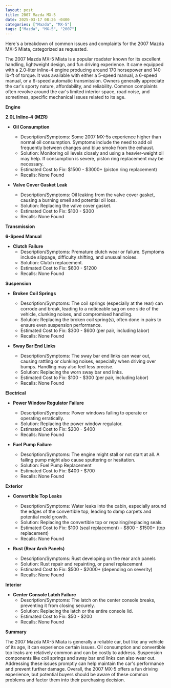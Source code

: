 ```yaml
---
layout: post
title: 2007 Mazda MX-5
date: 2025-03-17 08:26 -0400
categories: ["Mazda", "MX-5"]
tags: ["Mazda", "MX-5", "2007"]
---
```

Here's a breakdown of common issues and complaints for the 2007 Mazda MX-5 Miata, categorized as requested.

The 2007 Mazda MX-5 Miata is a popular roadster known for its excellent handling, lightweight design, and fun driving experience. It came equipped with a 2.0-liter inline-4 engine producing around 170 horsepower and 140 lb-ft of torque. It was available with either a 5-speed manual, a 6-speed manual, or a 6-speed automatic transmission. Owners generally appreciate the car's sporty nature, affordability, and reliability. Common complaints often revolve around the car's limited interior space, road noise, and sometimes, specific mechanical issues related to its age.

**Engine**

**2.0L Inline-4 (MZR)**

*   **Oil Consumption**
    *   Description/Symptoms: Some 2007 MX-5s experience higher than normal oil consumption. Symptoms include the need to add oil frequently between changes and blue smoke from the exhaust.
    *   Solution: Monitoring oil levels closely and using a heavier-weight oil may help. If consumption is severe, piston ring replacement may be necessary.
    *   Estimated Cost to Fix: $1500 - $3000+ (piston ring replacement)
    *   Recalls: None Found

*   **Valve Cover Gasket Leak**
    *   Description/Symptoms: Oil leaking from the valve cover gasket, causing a burning smell and potential oil loss.
    *   Solution: Replacing the valve cover gasket.
    *   Estimated Cost to Fix: $100 - $300
    *   Recalls: None Found

**Transmission**

**6-Speed Manual**

*   **Clutch Failure**
    *   Description/Symptoms: Premature clutch wear or failure. Symptoms include slippage, difficulty shifting, and unusual noises.
    *   Solution: Clutch replacement.
    *   Estimated Cost to Fix: $600 - $1200
    *   Recalls: None Found

**Suspension**

*   **Broken Coil Springs**
    * Description/Symptoms: The coil springs (especially at the rear) can corrode and break, leading to a noticeable sag on one side of the vehicle, clunking noises, and compromised handling.
    * Solution: Replacing the broken coil spring(s), often done in pairs to ensure even suspension performance.
    * Estimated Cost to Fix: $300 - $600 (per pair, including labor)
    * Recalls: None Found

*   **Sway Bar End Links**
    *   Description/Symptoms: The sway bar end links can wear out, causing rattling or clunking noises, especially when driving over bumps. Handling may also feel less precise.
    *   Solution: Replacing the worn sway bar end links.
    *   Estimated Cost to Fix: $100 - $300 (per pair, including labor)
    *   Recalls: None Found

**Electrical**

*   **Power Window Regulator Failure**
    *   Description/Symptoms: Power windows failing to operate or operating erratically.
    *   Solution: Replacing the power window regulator.
    *   Estimated Cost to Fix: $200 - $400
    *   Recalls: None Found

*   **Fuel Pump Failure**
    *   Description/Symptoms: The engine might stall or not start at all. A failing pump might also cause sputtering or hesitation.
    *   Solution: Fuel Pump Replacement
    *   Estimated Cost to Fix: $400 - $700
    *   Recalls: None Found

**Exterior**

*   **Convertible Top Leaks**
    *   Description/Symptoms: Water leaks into the cabin, especially around the edges of the convertible top, leading to damp carpets and potential mold growth.
    *   Solution: Replacing the convertible top or repairing/replacing seals.
    *   Estimated Cost to Fix: $100 (seal replacement) - $800 - $1500+ (top replacement)
    *   Recalls: None Found

*   **Rust (Rear Arch Panels)**
    *   Description/Symptoms: Rust developing on the rear arch panels
    *   Solution: Rust repair and repainting, or panel replacement
    *   Estimated Cost to Fix: $500 - $2000+ (depending on severity)
    *   Recalls: None Found

**Interior**

*   **Center Console Latch Failure**
    *   Description/Symptoms: The latch on the center console breaks, preventing it from closing securely.
    *   Solution: Replacing the latch or the entire console lid.
    *   Estimated Cost to Fix: $50 - $200
    *   Recalls: None Found

**Summary**

The 2007 Mazda MX-5 Miata is generally a reliable car, but like any vehicle of its age, it can experience certain issues. Oil consumption and convertible top leaks are relatively common and can be costly to address. Suspension components like coil springs and sway bar end links can also wear out. Addressing these issues promptly can help maintain the car's performance and prevent further damage. Overall, the 2007 MX-5 offers a fun driving experience, but potential buyers should be aware of these common problems and factor them into their purchasing decision.

